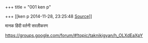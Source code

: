 +++
title = "001 ken p"

+++
[[ken p	2014-11-28, 23:25:48 [Source](https://groups.google.com/g/samskrita/c/I6fMPFGrCps)]]



मानक हिंदी वर्तनी सरलीकरण  

<https://groups.google.com/forum/#!topic/taknikigyan/h_OLXdEaXpY>  

